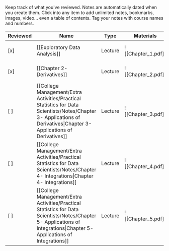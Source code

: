 Keep track of what you've reviewed.
Notes are automatically dated when you create them.
Click into any item to add unlimited notes, bookmarks, images, video... even a table of contents.
Tag your notes with course names and numbers.

|Reviewed|Name|Type|Materials|Created|
|---|---|---|---|---|
|[x]|[[Exploratory Data Analysis]]|Lecture|![[Chapter_1.pdf]]|November 6, 2023 1:16 PM|
|[x]|[[Chapter 2- Derivatives]]|Lecture|![[Chapter_2.pdf]]|November 6, 2023 1:16 PM|
|[ ]|[[College Management/Extra Activities/Practical Statistics for Data Scientists/Notes/Chapter 3- Applications of Derivatives\|Chapter 3- Applications of Derivatives]]|Lecture|![[Chapter_3.pdf]]|November 6, 2023 1:16 PM|
|[ ]|[[College Management/Extra Activities/Practical Statistics for Data Scientists/Notes/Chapter 4- Integrations\|Chapter 4- Integrations]]|Lecture|![[Chapter_4.pdf]]|November 6, 2023 1:16 PM|
|[ ]|[[College Management/Extra Activities/Practical Statistics for Data Scientists/Notes/Chapter 5- Applications of Integrations\|Chapter 5- Applications of Integrations]]|Lecture|![[Chapter_5.pdf]]|November 6, 2023 1:16 PM|